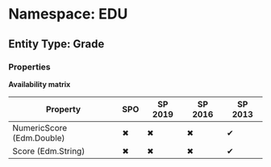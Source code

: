 # Namespace: EDU
## Entity Type: Grade

### Properties

**Availability matrix**

Property | SPO | SP 2019 | SP 2016 | SP 2013
----------|-----|---------|---------|--------
NumericScore (Edm.Double) | ✖ | ✖ | ✖ | ✔
Score (Edm.String) | ✖ | ✖ | ✖ | ✔

